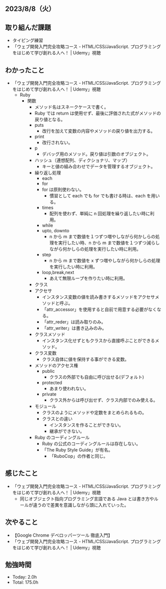 ## 2023/8/8（火）

## 取り組んだ課題

- タイピング練習
- 「ウェブ開発入門完全攻略コース - HTML/CSS/JavaScript. プログラミングをはじめて学び創れる人へ！ | Udemy」視聴

## わかったこと

- 「ウェブ開発入門完全攻略コース - HTML/CSS/JavaScript. プログラミングをはじめて学び創れる人へ！ | Udemy」視聴
  - Ruby
    - 関数
      - メソッド名はスネークケースで書く。
      - Ruby では return は使用せず、最後に評価された式がメソッドの戻り値となる。
      - puts
        - 改行を加えて変数の内容やメソッドの戻り値を出力する。
      - print
        - 改行されない。
      - p
        - デバッグ用のメソッド。戻り値は引数のオブジェクト。
      - ハッシュ（連想配列、ディクショナリ、マップ）
        - キーと値の組み合わせでデータを管理するオブジェクト。
      - 繰り返し処理
        - each
        - for
        - for は原則使わない。
          - 慣習として each でも for でも書ける時は、each を用いる。
        - times
          - 配列を使わず、単純に n 回処理を繰り返したい時に利用。
        - while
        - upto, downto
          - n から m まで数値を１つずつ増やしながら何かしらの処理を実行したい時、n から m まで数値を１つずつ減らしながら何かしらの処理を実行したい時に利用。
        - step
          - n から m まで数値を x ずつ増やしながら何かしらの処理を実行したい時に利用。
        - loop,break,next
          - あえて無限ループを作りたい時に利用。
      - クラス
      - アクセサ
        - インスタンス変数の値を読み書きするメソッドをアクセサメソッドと呼ぶ。
        - 「attr_accessor」を使用すると自前で用意する必要がなくなる。
        - 「attr_reder」は読み取りのみ。
        - 「attr_writer」は書き込みのみ。
      - クラスメソッド
        - インスタンス化せずともクラスから直接呼ぶことができるメソッド。
      - クラス変数
        - クラス自体に値を保持する事ができる変数。
      - メソッドのアクセス権
        - public
          - クラスの外部でも自由に呼び出せる(デフォルト)
        - protected
          - あまり使われない。
        - private
          - クラス外からは呼び出せず、クラス内部でのみ使える。
      - モジュール
        - クラスのようにメソッドや定数をまとめられるもの。
        - クラスとの違い
          - インスタンスを作ることができない。
          - 継承ができない。
      - Ruby のコーディングルール
        - Ruby の公式のコーディングルールは存在しない。
        - 「The Ruby Style Guide」が有名。
          - 「RuboCop」の作者と同じ。

## 感じたこと

- 「ウェブ開発入門完全攻略コース - HTML/CSS/JavaScript. プログラミングをはじめて学び創れる人へ！ | Udemy」視聴
  - 同じオブジェクト指向プログラミング言語である Java とは書き方やルールが違うので差異を意識しながら頭に入れていった。

## 次やること

- 【Google Chrome デベロッパーツール 徹底入門】
- 「ウェブ開発入門完全攻略コース - HTML/CSS/JavaScript. プログラミングをはじめて学び創れる人へ！ | Udemy」視聴

## 勉強時間

- Today: 2.0h
- Total: 175.0h
